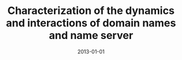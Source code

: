 ---
title: "Characterization of the dynamics and interactions of domain names and name server"
collection: publications
permalink: /publication/2013-01-01-Characterization-of-the-dynamics-and-interactions-of-domain-names-and-name-server
date: 2013-01-01
venue: 'In the proceedings of IEEE Conference on Communications and Network Security, CNS 2013, National Harbor, MD, USA, October 14-16, 2013'
paperurl: 'https://doi.org/10.1109/CNS.2013.6682741'
citation: ' Mansurul Bhuiyan,  David Mohaisen,  Yannis Labrou,  Mohammad Hasan, &quot;Characterization of the dynamics and interactions of domain names and name server.&quot; In the proceedings of IEEE Conference on Communications and Network Security, CNS 2013, National Harbor, MD, USA, October 14-16, 2013, 2013.'
---